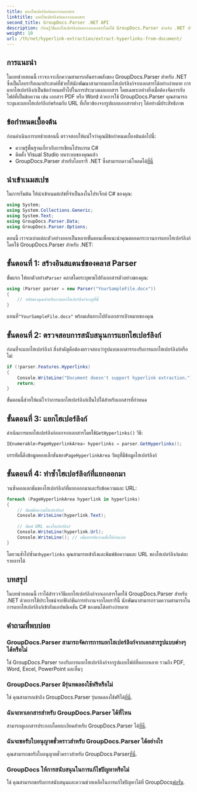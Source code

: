```yaml
---
title: แยกไฮเปอร์ลิงก์ออกจากเอกสาร
linktitle: แยกไฮเปอร์ลิงก์ออกจากเอกสาร
second_title: GroupDocs.Parser .NET API
description: เรียนรู้วิธีแยกไฮเปอร์ลิงก์ออกจากเอกสารโดยใช้ GroupDocs.Parser สำหรับ .NET ปรับปรุงแอปพลิเคชัน C# ของคุณด้วยคำแนะนำที่ตรงไปตรงมานี้
weight: 10
url: /th/net/hyperlink-extraction/extract-hyperlinks-from-document/
---
```

## การแนะนำ
ในบทช่วยสอนนี้ เราจะเจาะลึกความสามารถอันทรงพลังของ GroupDocs.Parser สำหรับ .NET ซึ่งเป็นไลบรารีอเนกประสงค์ที่ช่วยให้นักพัฒนาสามารถแยกไฮเปอร์ลิงก์จากเอกสารได้อย่างง่ายดาย การแยกไฮเปอร์ลิงก์เป็นข้อกำหนดทั่วไปในการประมวลผลเอกสาร โดยเฉพาะอย่างยิ่งเมื่อต้องจัดการกับไฟล์ที่เป็นข้อความ เช่น เอกสาร PDF หรือ Word ด้วยการใช้ GroupDocs.Parser คุณสามารถระบุและแยกไฮเปอร์ลิงก์พร้อมกับ URL ที่เกี่ยวข้องจากรูปแบบเอกสารต่างๆ ได้อย่างมีประสิทธิภาพ
## ข้อกำหนดเบื้องต้น
ก่อนดำเนินการบทช่วยสอนนี้ ตรวจสอบให้แน่ใจว่าคุณมีข้อกำหนดเบื้องต้นต่อไปนี้:
- ความรู้พื้นฐานเกี่ยวกับการเขียนโปรแกรม C#
- ติดตั้ง Visual Studio บนระบบของคุณแล้ว
-  GroupDocs.Parser สำหรับไลบรารี .NET ซึ่งสามารถดาวน์โหลดได้[ที่นี่](https://releases.groupdocs.com/parser/net/)
## นำเข้าเนมสเปซ
ในการเริ่มต้น ให้นำเข้าเนมสเปซที่จำเป็นลงในโปรเจ็กต์ C# ของคุณ:
```csharp
using System;
using System.Collections.Generic;
using System.Text;
using GroupDocs.Parser.Data;
using GroupDocs.Parser.Options;
```

ตอนนี้ เราจะแบ่งแต่ละตัวอย่างออกเป็นหลายขั้นตอนเพื่อแนะนำคุณตลอดกระบวนการแยกไฮเปอร์ลิงก์โดยใช้ GroupDocs.Parser สำหรับ .NET:
## ขั้นตอนที่ 1: สร้างอินสแตนซ์ของคลาส Parser
 ขั้นแรก ให้ยกตัวอย่าง`Parser` คลาสโดยระบุพาธไปยังเอกสารตัวอย่างของคุณ:
```csharp
using (Parser parser = new Parser("YourSampleFile.docx"))
{
    // รหัสของคุณสำหรับการแยกไฮเปอร์ลิงก์จะอยู่ที่นี่
}
```
 แทนที่`"YourSampleFile.docx"` พร้อมเส้นทางไปยังเอกสารเป้าหมายของคุณ
## ขั้นตอนที่ 2: ตรวจสอบการสนับสนุนการแยกไฮเปอร์ลิงก์
ก่อนที่จะแยกไฮเปอร์ลิงก์ สิ่งสำคัญคือต้องตรวจสอบว่ารูปแบบเอกสารรองรับการแยกไฮเปอร์ลิงก์หรือไม่:
```csharp
if (!parser.Features.Hyperlinks)
{
    Console.WriteLine("Document doesn't support hyperlink extraction.");
    return;
}
```
ขั้นตอนนี้ช่วยให้แน่ใจว่าการแยกไฮเปอร์ลิงก์เป็นไปได้สำหรับเอกสารที่กำหนด
## ขั้นตอนที่ 3: แยกไฮเปอร์ลิงก์
 ดำเนินการแยกไฮเปอร์ลิงก์ออกจากเอกสารโดยใช้`GetHyperlinks()` วิธี:
```csharp
IEnumerable<PageHyperlinkArea> hyperlinks = parser.GetHyperlinks();
```
 บรรทัดนี้ดึงข้อมูลคอลเล็กชันของ`PageHyperlinkArea` วัตถุที่มีข้อมูลไฮเปอร์ลิงก์
## ขั้นตอนที่ 4: ทำซ้ำไฮเปอร์ลิงก์ที่แยกออกมา
วนซ้ำคอลเลกชันของไฮเปอร์ลิงก์ที่แยกออกมาและรับข้อความและ URL:
```csharp
foreach (PageHyperlinkArea hyperlink in hyperlinks)
{
    // พิมพ์ข้อความไฮเปอร์ลิงก์
    Console.WriteLine(hyperlink.Text);
    
    // พิมพ์ URL ของไฮเปอร์ลิงก์
    Console.WriteLine(hyperlink.Url);
    Console.WriteLine(); // เพิ่มบรรทัดว่างเพื่อให้อ่านง่าย
}
```
โดยวนซ้ำไปซ้ำมา`hyperlinks` คุณสามารถเข้าถึงและพิมพ์ข้อความและ URL ของไฮเปอร์ลิงก์แต่ละรายการได้
## บทสรุป
ในบทช่วยสอนนี้ เราได้สำรวจวิธีแยกไฮเปอร์ลิงก์จากเอกสารโดยใช้ GroupDocs.Parser สำหรับ .NET ด้วยการใช้ประโยชน์จากฟังก์ชันการทำงานจากไลบรารีนี้ นักพัฒนาสามารถรวมความสามารถในการแยกไฮเปอร์ลิงก์เข้ากับแอปพลิเคชัน C# ของตนได้อย่างง่ายดาย

## คำถามที่พบบ่อย
### GroupDocs.Parser สามารถจัดการการแยกไฮเปอร์ลิงก์จากเอกสารรูปแบบต่างๆ ได้หรือไม่
ใช่ GroupDocs.Parser รองรับการแยกไฮเปอร์ลิงก์จากรูปแบบไฟล์ที่หลากหลาย รวมถึง PDF, Word, Excel, PowerPoint และอื่นๆ
### GroupDocs.Parser มีรุ่นทดลองใช้ฟรีหรือไม่
 ใช่ คุณสามารถเข้าถึง GroupDocs.Parser รุ่นทดลองใช้ฟรีได้[ที่นี่](https://releases.groupdocs.com/).
### ฉันจะหาเอกสารสำหรับ GroupDocs.Parser ได้ที่ไหน
 สามารถดูเอกสารประกอบโดยละเอียดสำหรับ GroupDocs.Parser ได้[ที่นี่](https://tutorials.groupdocs.com/parser/net/).
### ฉันจะขอรับใบอนุญาตชั่วคราวสำหรับ GroupDocs.Parser ได้อย่างไร
 คุณสามารถขอรับใบอนุญาตชั่วคราวสำหรับ GroupDocs.Parser[ที่นี่](https://purchase.groupdocs.com/temporary-license/).
### GroupDocs ให้การสนับสนุนในการแก้ไขปัญหาหรือไม่
 ใช่ คุณสามารถขอรับการสนับสนุนและความช่วยเหลือในการแก้ไขปัญหาได้ที่ GroupDocs[ฟอรั่ม](https://forum.groupdocs.com/c/parser/17).